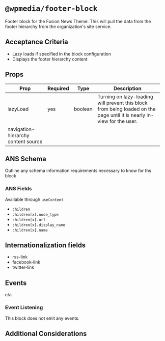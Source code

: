 # `@wpmedia/footer-block`

Footer block for the Fusion News Theme. This will pull the data from the footer hierarchy from the organization's site service.

## Acceptance Criteria

- Lazy loads if specified in the block configuration
- Displays the footer hierarchy content

## Props

| **Prop**                            | **Required** | **Type** | **Description**                                                                                                        |
| ----------------------------------- | ------------ | -------- | ---------------------------------------------------------------------------------------------------------------------- |
| lazyLoad                            | yes          | boolean  | Turning on lazy-loading will prevent this block from being loaded on the page until it is nearly in-view for the user. |
| navigation-hierarchy content source |              |          |                                                                                                                        |

## ANS Schema

Outline any schema information requirements necessary to know for ths block

### ANS Fields

Available through `useContent`

- `children`
- `children[x].node_type`
- `children[x].url`
- `children[x].display_name`
- `children[x].name`

## Internationalization fields

- rss-link
- facebook-link
- twitter-link

## Events

n/a

### Event Listening

This block does not emit any events.

## Additional Considerations
